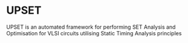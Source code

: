 # UPSET
UPSET is an automated framework for performing SET Analysis and Optimisation for VLSI circuits utilising Static Timing Analysis principles
